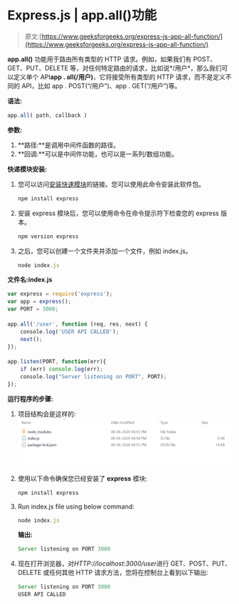 # Express.js | app.all()功能

> 原文:[https://www.geeksforgeeks.org/express-js-app-all-function/](https://www.geeksforgeeks.org/express-js-app-all-function/)

**app.all()** 功能用于路由所有类型的 HTTP 请求。例如，如果我们有 POST、GET、PUT、DELETE 等，对任何特定路由的请求，比如说*/用户*，那么我们可以定义单个 API**app . all(/用户)**，它将接受所有类型的 HTTP 请求，而不是定义不同的 API，比如 app . POST(“/用户”)、app . GET(“/用户”)等。

**语法:**

```js
app.all( path, callback )
```

**参数:**

1.  **路径:**是调用中间件函数的路径。
2.  **回调:**可以是中间件功能，也可以是一系列/数组功能。

**快递模块安装:**

1.  您可以访问[安装快速模块](https://www.npmjs.com/package/express)的链接。您可以使用此命令安装此软件包。

    ```js
    npm install express
    ```

2.  安装 express 模块后，您可以使用命令在命令提示符下检查您的 express 版本。

    ```js
    npm version express
    ```

3.  之后，您可以创建一个文件夹并添加一个文件，例如 index.js。

    ```js
    node index.js
    ```

**文件名:index.js**

```js
var express = require('express');
var app = express();
var PORT = 3000;

app.all('/user', function (req, res, next) {
    console.log('USER API CALLED');
    next(); 
});

app.listen(PORT, function(err){
    if (err) console.log(err);
    console.log("Server listening on PORT", PORT);
});
```

**运行程序的步骤:**

1.  项目结构会是这样的:
    ![](img/3209d9b4369c180282a34be8070d7d6e.png)
2.  使用以下命令确保您已经安装了 **express** 模块:

    ```js
    npm install express
    ```

3.  Run index.js file using below command:

    ```js
    node index.js
    ```

    **输出:**

    ```js
    Server listening on PORT 3000

    ```

4.  现在打开浏览器，对*HTTP://localhost:3000/user*进行 GET、POST、PUT、DELETE 或任何其他 HTTP 请求方法，您将在控制台上看到以下输出:

    ```js
    Server listening on PORT 3000
    USER API CALLED

    ```